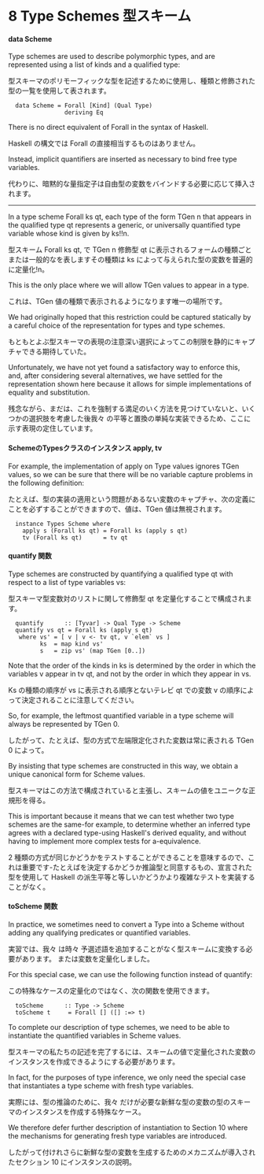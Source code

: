 # 8 Type Schemes 型スキーム


#### data Scheme

Type schemes are used to describe polymorphic types, and are represented using a list of kinds and a qualified type:

型スキーマのポリモーフィックな型を記述するために使用し、種類と修飾された型の一覧を使用して表されます。

	  data Scheme = Forall [Kind] (Qual Type)
	                deriving Eq

There is no direct equivalent of Forall in the syntax of Haskell.

Haskell の構文では Forall の直接相当するものはありません。

Instead, implicit quantifiers are inserted as necessary to bind free type variables.

代わりに、暗黙的な量指定子は自由型の変数をバインドする必要に応じて挿入されます。

-------

In a type scheme Forall ks qt, each type of the form TGen n that appears in the qualified type qt represents a generic, or universally quantified type variable whose kind is given by ks!!n.

型スキーム Forall ks qt, で TGen n 修飾型 qt に表示されるフォームの種類ごとまたは一般的なを表しますその種類は ks によって与えられた型の変数を普遍的に定量化!n。

This is the only place where we will allow TGen values to appear in a type.

これは、TGen 値の種類で表示されるようになります唯一の場所です。

We had originally hoped that this restriction could be captured statically by a careful choice of the representation for types and type schemes.

もともとよぶ型スキーマの表現の注意深い選択によってこの制限を静的にキャプチャできる期待していた。

Unfortunately, we have not yet found a satisfactory way to enforce this, and, after considering several alternatives, we have settled for the representation shown here because it allows for simple implementations of equality and substitution.

残念ながら、まだは、これを強制する満足のいく方法を見つけていないと、いくつかの選択肢を考慮した後我々 の平等と置換の単純な実装できるため、ここに示す表現の定住しています。

#### SchemeのTypesクラスのインスタンス apply, tv

For example, the implementation of apply on Type values ignores TGen values, so we can be sure that there will be no variable capture problems in the following definition:

たとえば、型の実装の適用という問題があるない変数のキャプチャ、次の定義にことを必ずすることができますので、値は、TGen 値は無視されます。

	  instance Types Scheme where
	    apply s (Forall ks qt) = Forall ks (apply s qt)
	    tv (Forall ks qt)      = tv qt

#### quantify 関数

Type schemes are constructed by quantifying a qualified type qt with respect to a list of type variables vs:

型スキーマ型変数対のリストに関して修飾型 qt を定量化することで構成されます。

	  quantify      :: [Tyvar] -> Qual Type -> Scheme
	  quantify vs qt = Forall ks (apply s qt)
	   where vs' = [ v | v <- tv qt, v `elem` vs ]
	         ks  = map kind vs'
	         s   = zip vs' (map TGen [0..])

Note that the order of the kinds in ks is determined by the order in which the variables v appear in tv qt, and not by the order in which they appear in vs.

Ks の種類の順序が vs に表示される順序とないテレビ qt での変数 v の順序によって決定されることに注意してください。

So, for example, the leftmost quantified variable in a type scheme will always be represented by TGen 0.

したがって、たとえば、型の方式で左端限定化された変数は常に表される TGen 0 によって。

By insisting that type schemes are constructed in this way, we obtain a unique canonical form for Scheme values.

型スキーマはこの方法で構成されていると主張し、スキームの値をユニークな正規形を得る。

This is important because it means that we can test whether two type schemes are the same-for example, to determine whether an inferred type agrees with a declared type-using Haskell's derived equality, and without having to implement more complex tests for a-equivalence.

2 種類の方式が同じかどうかをテストすることができることを意味するので、これは重要です-たとえばを決定するかどうか推論型と同意するもの、宣言された型を使用して Haskell の派生平等と等しいかどうかより複雑なテストを実装することがなく。

#### toScheme 関数

In practice, we sometimes need to convert a Type into a Scheme without adding any qualifying predicates or quantified variables.

実習では、我々 は時々 予選述語を追加することがなく型スキームに変換する必要があります。 または変数を定量化しました。

For this special case, we can use the following function instead of quantify:

この特殊なケースの定量化のではなく、次の関数を使用できます。

	  toScheme      :: Type -> Scheme
	  toScheme t     = Forall [] ([] :=> t)

To complete our description of type schemes, we need to be able to instantiate the quantified variables in Scheme values.

型スキーマの私たちの記述を完了するには、スキームの値で定量化された変数のインスタンスを作成できるようにする必要があります。

In fact, for the purposes of type inference, we only need the special case that instantiates a type scheme with fresh type variables.

実際には、型の推論のために、我々 だけが必要な新鮮な型の変数の型のスキーマのインスタンスを作成する特殊なケース。

We therefore defer further description of instantiation to Section 10 where the mechanisms for generating fresh type variables are introduced.

したがって付けれさらに新鮮な型の変数を生成するためのメカニズムが導入されたセクション 10 にインスタンスの説明。


